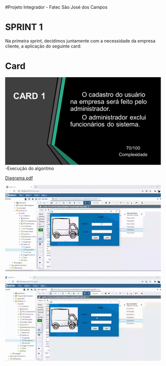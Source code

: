 #Projeto Integrador - Fatec São José dos Campos
# SPRINT 1
Na primeira sprint, decidimos juntamente com a necessidade da empresa cliente, a aplicação do seguinte card:


# Card
![card 1.JPG](https://github.com/Felipe-Silva2002/projetoIntegrador/blob/master/card%201.JPG)
-Execução do algoritmo

[Diagrama.pdf](https://github.com/Felipe-Silva2002/projetoIntegrador/blob/master/Diagrama.pdf)

![18.10.2020_08.51.01_REC.gif](https://github.com/Felipe-Silva2002/projetoIntegrador/blob/master/18.10.2020_08.51.01_REC.gif)

![18.10.2020_08.49.14_REC.gif](https://github.com/Felipe-Silva2002/projetoIntegrador/blob/master/18.10.2020_08.49.14_REC.gif)


